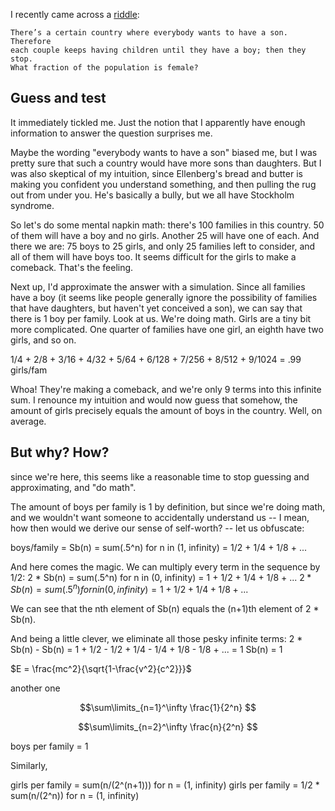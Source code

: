 I recently came across a [riddle]:

    There’s a certain country where everybody wants to have a son. Therefore
    each couple keeps having children until they have a boy; then they stop.
    What fraction of the population is female?


Guess and test
--------------

It immediately tickled me.  Just the notion that I apparently have enough
information to answer the question surprises me.

Maybe the wording "everybody wants to have a son" biased me, but I was pretty
sure that such a country would have more sons than daughters.  But I was also
skeptical of my intuition, since Ellenberg's bread and butter is making you
confident you understand something, and then pulling the rug out from under
you.  He's basically a bully, but we all have Stockholm syndrome.

So let's do some mental napkin math: there's 100 families in this country.  50
of them will have a boy and no girls.  Another 25 will have one of each.  And
there we are: 75 boys to 25 girls, and only 25 families left to consider, and
all of them will have boys too.  It seems difficult for the girls to make a
comeback.  That's the feeling.

Next up, I'd approximate the answer with a simulation.  Since all families have
a boy (it seems like people generally ignore the possibility of families that
have daughters, but haven't yet conceived a son), we can say that there is 1
boy per family.  Look at us.  We're doing math.  Girls are a tiny bit more
complicated.  One quarter of families have one girl, an eighth have two girls,
and so on.

1/4 + 2/8 + 3/16 + 4/32 + 5/64 + 6/128 + 7/256 + 8/512 + 9/1024 = .99 girls/fam

Whoa!  They're making a comeback, and we're only 9 terms into this infinite
sum.  I renounce my intuition and would now guess that somehow, the amount of
girls precisely equals the amount of boys in the country.  Well, on average.


But why? How?
-------------

since we're here, this seems like a reasonable time to stop guessing and
approximating, and "do math".

The amount of boys per family is 1 by definition, but since we're doing math,
and we wouldn't want someone to accidentally understand us -- I mean, how then
would we derive our sense of self-worth? -- let us obfuscate:

boys/family = Sb(n) = sum(.5^n) for n in (1, infinity) = 1/2 + 1/4 + 1/8 + ...

And here comes the magic.  We can multiply every term in the sequence by 1/2:
2 * Sb(n) = sum(.5^n) for n in (0, infinity) = 1 + 1/2 + 1/4 + 1/8 + ...
$2 * Sb(n) = sum(.5^n) for n in (0, infinity) = 1 + 1/2 + 1/4 + 1/8 + ...$

We can see that the nth element of Sb(n) equals the (n+1)th element of
2 * Sb(n).

And being a little clever, we eliminate all those pesky infinite terms:
2 * Sb(n) - Sb(n) = 1 + 1/2 - 1/2 + 1/4 - 1/4 + 1/8 - 1/8 + ... = 1
Sb(n) = 1




$E = \frac{mc^2}{\sqrt{1-\frac{v^2}{c^2}}}$

another one

$$\sum\limits_{n=1}^\infty \frac{1}{2^n} $$

$$\sum\limits_{n=2}^\infty \frac{n}{2^n} $$



boys per family = 1

Similarly,

girls per family = sum(n/(2^(n+1))) for n = (1, infinity)
girls per family = 1/2 * sum(n/(2^n)) for n = (1, infinity)


[riddle]: https://quomodocumque.wordpress.com/2011/01/10/the-google-puzzle-and-the-perils-of-averaging-ratios/
